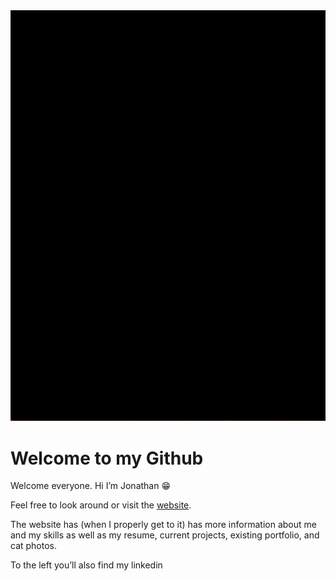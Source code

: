 <img src="images/ReadmeTest_1.gif" loop="false">

# Welcome to my Github

Welcome everyone. Hi I’m Jonathan 😁

Feel free to look around or visit the
[website](https://jonathanmbarnes.github.io/).

The website has (when I properly get to it) has more information about
me and my skills as well as my resume, current projects, existing
portfolio, and cat photos.

To the left you’ll also find my linkedin
